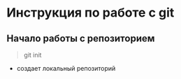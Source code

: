 # Инструкция по работе с git

## Начало работы с репозиторием
 > git init

 * создает локальный репозиторий